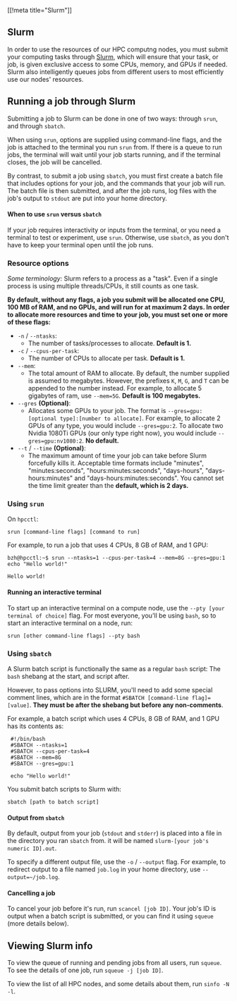 [[!meta title="Slurm"]]

## Slurm

In order to use the resources of our HPC computng nodes, you must submit your computing tasks through [Slurm][slurm], which will ensure that your task, or job, is given exclusive access to some CPUs, memory, and GPUs if needed. Slurm also intelligently queues jobs from different users to most efficiently use our nodes' resources.

## Running a job through Slurm

Submitting a job to Slurm can be done in one of two ways: through `srun`, and through `sbatch`.

When using `srun`, options are supplied using command-line flags, and the job is attached to the terminal you run `srun` from. If there is a queue to run jobs, the terminal will wait until your job starts running, and if the terminal closes, the job will be cancelled.

By contrast, to submit a job using `sbatch`, you must first create a batch file that includes options for your job, and the commands that your job will run. The batch file is then submitted, and after the job runs, log files with the job's output to `stdout` are put into your home directory.

#### When to use `srun` versus `sbatch`

If your job requires interactivity or inputs from the terminal, or you need a terminal to test or experiment, use `srun`. Otherwise, use `sbatch`, as you don't have to keep your terminal open until the job runs.

### Resource options

*Some terminology:* Slurm refers to a process as a "task". Even if a single process is using multiple threads/CPUs, it still counts as one task.

**By default, without any flags, a job you submit will be allocated one CPU, 100 MB of RAM, and no GPUs, and will run for at maximum 2 days. In order to allocate more resources and time to your job, you must set one or more of these flags:**

* `-n` / `--ntasks`:
    - The number of tasks/processes to allocate. **Default is 1.**
* `-c` / `--cpus-per-task`:
    - The number of CPUs to allocate per task. **Default is 1.**
* `--mem`:
    - The total amount of RAM to allocate. By default, the number supplied is assumed to megabytes. However, the prefixes `K`, `M`, `G`, and `T` can be appended to the number instead. For example, to allocate 5 gigabytes of ram, use `--mem=5G`. **Default is 100 megabytes.**
* `--gres` **(Optional)**:
    - Allocates some GPUs to your job. The format is `--gres=gpu:[optional type]:[number to allocate]`. For example, to allocate 2 GPUs of any type, you would include `--gres=gpu:2`. To allocate two Nvidia 1080Ti GPUs (our only type right now), you would include `--gres=gpu:nv1080:2`. **No default.**
* `--t` / `--time` **(Optional)**:
    - The maximum amount of time your job can take before Slurm forcefully kills it. Acceptable time formats include "minutes", "minutes:seconds", "hours:minutes:seconds", "days-hours", "days-hours:minutes" and "days-hours:minutes:seconds". You cannot set the time limit greater than the **default, which is 2 days.**

### Using `srun`

On `hpcctl`:

```
srun [command-line flags] [command to run]
```

For example, to run a job that uses 4 CPUs, 8 GB of RAM, and 1 GPU:

```
bzh@hpcctl:~$ srun --ntasks=1 --cpus-per-task=4 --mem=8G --gres=gpu:1 echo "Hello world!"

Hello world!
```

#### Running an interactive terminal

To start up an interactive terminal on a compute node, use the `--pty [your terminal of choice]` flag. For most everyone, you'll be using `bash`, so to start an interactive terminal on a node, run:

```
srun [other command-line flags] --pty bash
```

### Using `sbatch`

A Slurm batch script is functionally the same as a regular `bash` script: The `bash` shebang at the start, and script after.

However, to pass options into SLURM, you'll need to add some special comment lines, which are in the format `#SBATCH [command-line flag]=[value]`. **They must be after the shebang but before any non-comments**.

For example, a batch script which uses 4 CPUs, 8 GB of RAM, and 1 GPU has its contents as:

```
 #!/bin/bash
 #SBATCH --ntasks=1
 #SBATCH --cpus-per-task=4
 #SBATCH --mem=8G
 #SBATCH --gres=gpu:1

 echo "Hello world!"
```

You submit batch scripts to Slurm with:

```
sbatch [path to batch script]
```

#### Output from `sbatch`

By default, output from your job (`stdout` and `stderr`) is placed into a file in the directory you ran `sbatch` from. it will be named `slurm-[your job's numeric ID].out`.

To specify a different output file, use the `-o` / `--output` flag. For example, to redirect output to a file named `job.log` in your home directory, use `--output=~/job.log`.

#### Cancelling a job

To cancel your job before it's run, run `scancel [job ID]`. Your job's ID is output when a batch script is submitted, or you can find it using `squeue` (more details below).

## Viewing Slurm info

To view the queue of running and pending jobs from all users, run `squeue`. To see the details of one job, run `squeue -j [job ID]`.

To view the list of all HPC nodes, and some details about them, run `sinfo -N -l`.

[slurm]: https://slurm.schedmd.com/
